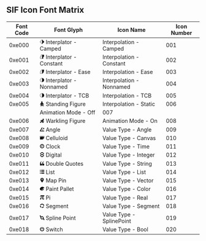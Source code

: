 SIF Icon Font Matrix
----

Font Code    |Font Glyph     |Icon Name    |Icon Number
------------ | ------------- | ------------| ------------|
0xe000 |![alt](./output/png-12px/interpolator-camped.png) Interplator - Camped |Interpolation - Camped | 001 
0xe001 |![alt](./output/png-12px/interpolator-constant.png) Interplator - Constant  |Interpolation - Constant |002
0xe002 |![alt](./output/png-12px/interpolator-ease.png) Interplator - Ease  |Interpolation - Ease |003
0xe003 |![alt](./output/png-12px/interpolator-nonnamed.png) Interplator - Nonnamed  |Interpolation - Nonnamed |004
0xe004 |![alt](./output/png-12px/interpolator-TCB.png) Interplator - TCB  |Interpolation - TCB |005
0xe005 |![alt](./output/png-12px/still-figure.png) Standing Figure  |Interpolation - Static |006
 | |Animation Mode - Off |007
0xe006 |![alt](./output/png-12px/walking-figure.png) Warkling Figure |Animation Mode - On |008
0xe007 |![alt](./output/png-12px/angle.png) Angle |Value Type - Angle |009
0xe008 |![alt](./output/png-12px/celluloid.png) Celluloid |Value Type - Canvas |010
0xe009 |![alt](./output/png-12px/clock.png) Clock |Value Type - Time |011
0xe010 |![alt](./output/png-12px/digital.png) Digital |Value Type - Integer |012
0xe011 |![alt](./output/png-12px/double-quotes.png) Double Quotes |Value Type - String |013
0xe012 |![alt](./output/png-12px/list.png) List |Value Type - List |014
0xe013 |![alt](./output/png-12px/map-pin.png) Map Pin |Value Type - Vector |015
0xe014 |![alt](./output/png-12px/paint-pallet.png) Paint Pallet |Value Type - Color |016
0xe015 |![alt](./output/png-12px/pi.png) Pi |Value Type - Real |017
0xe016 |![alt](./output/png-12px/segment.png) Segment |Value Type - Segment |018
0xe017 |![alt](./output/png-12px/spline-point.png) Spline Point |Value Type - SplinePoint |019
0xe018 |![alt](./output/png-12px/switch.png) Switch |Value Type - Bool |020